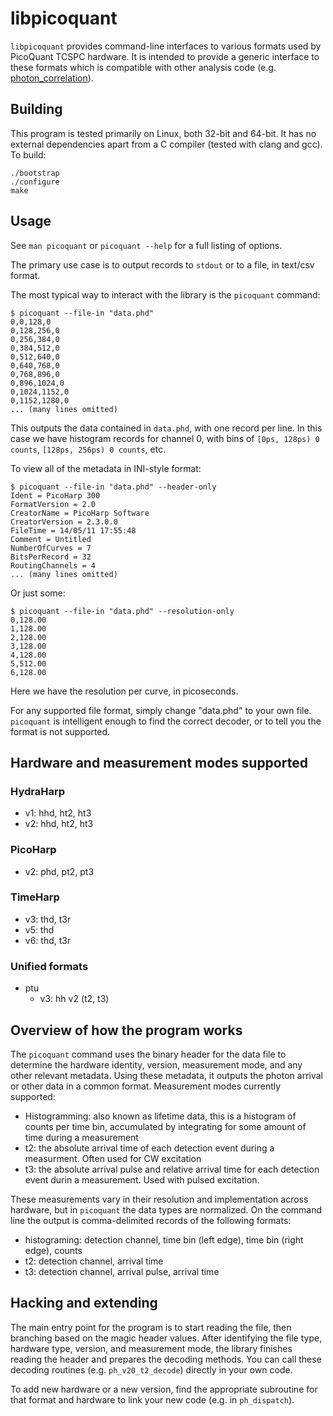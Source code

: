 # libpicoquant
`libpicoquant` provides command-line interfaces to various formats used by PicoQuant TCSPC hardware. 
It is intended to provide a generic interface to these formats which is compatible with other analysis code (e.g. [photon_correlation](github.com/tsbischof/photon_correlation.git)). 

## Building
This program is tested primarily on Linux, both 32-bit and 64-bit.
It has no external dependencies apart from a C compiler (tested with clang and gcc).
To build:
```
./bootstrap
./configure
make
```

## Usage
See `man picoquant` or `picoquant --help` for a full listing of options.

The primary use case is to output records to `stdout` or to a file, in text/csv format.

The most typical way to interact with the library is the `picoquant` command:
```
$ picoquant --file-in "data.phd"
0,0,128,0
0,128,256,0
0,256,384,0
0,384,512,0
0,512,640,0
0,640,768,0
0,768,896,0
0,896,1024,0
0,1024,1152,0
0,1152,1280,0
... (many lines omitted)
```

This outputs the data contained in `data.phd`, with one record per line.
In this case we have histogram records for channel 0, with bins of `[0ps, 128ps) 0 counts`, `[128ps, 256ps) 0 counts`, etc.

To view all of the metadata in INI-style format:
```
$ picoquant --file-in "data.phd" --header-only
Ident = PicoHarp 300
FormatVersion = 2.0
CreatorName = PicoHarp Software
CreatorVersion = 2.3.0.0
FileTime = 14/05/11 17:55:48
Comment = Untitled
NumberOfCurves = 7
BitsPerRecord = 32
RoutingChannels = 4
... (many lines omitted)
```

Or just some:
```
$ picoquant --file-in "data.phd" --resolution-only
0,128.00
1,128.00
2,128.00
3,128.00
4,128.00
5,512.00
6,128.00
```
Here we have the resolution per curve, in picoseconds. 

For any supported file format, simply change "data.phd" to your own file. 
`picoquant` is intelligent enough to find the correct decoder, or to tell you the format is not supported.

## Hardware and measurement modes supported
### HydraHarp
* v1: hhd, ht2, ht3
* v2: hhd, ht2, ht3

### PicoHarp
* v2: phd, pt2, pt3

### TimeHarp
* v3: thd, t3r
* v5: thd
* v6: thd, t3r

### Unified formats
* ptu
  * v3: hh v2 (t2, t3)

## Overview of how the program works
The `picoquant` command uses the binary header for the data file to determine the hardware identity, version, measurement mode, and any other relevant metadata. 
Using these metadata, it outputs the photon arrival or other data in a common format. Measurement modes currently supported:
* Histogramming: also known as lifetime data, this is a histogram of counts per time bin, accumulated by integrating for some amount of time during a measurement
* t2: the absolute arrival time of each detection event during a measurment. Often used for CW excitation
* t3: the absolute arrival pulse and relative arrival time for each detection event durin a measurement. Used with pulsed excitation.

These measurements vary in their resolution and implementation across hardware, but in `picoquant` the data types are normalized. On the command line the output is comma-delimited records of the following formats:
* histograming: detection channel, time bin (left edge), time bin (right edge), counts
* t2: detection channel, arrival time
* t3: detection channel, arrival pulse, arrival time

## Hacking and extending
The main entry point for the program is to start reading the file, then branching based on the magic header values.
After identifying the file type, hardware type, version, and measurement mode, the library finishes reading the header and prepares the decoding methods.
You can call these decoding routines (e.g. `ph_v20_t2_decode`) directly in your own code. 

To add new hardware or a new version, find the appropriate subroutine for that format and hardware to link your new code (e.g. in `ph_dispatch`).
